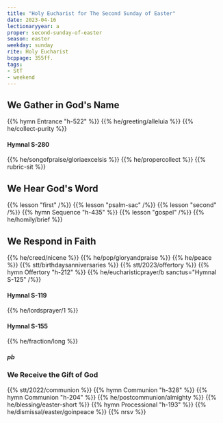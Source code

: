 ```yaml
---
title: "Holy Eucharist for The Second Sunday of Easter"
date: 2023-04-16
lectionaryyear: a
proper: second-sunday-of-easter
season: easter
weekday: sunday
rite: Holy Eucharist
bcppage: 355ff.
tags:
- StT
- weekend
---
```

## We Gather in God's Name
{{% hymn Entrance "h-522" %}}
{{% he/greeting/alleluia %}}
{{% he/collect-purity %}}
#### Hymnal S-280
{{% he/songofpraise/gloriaexcelsis %}}
{{% he/propercollect %}}
{{% rubric-sit %}}
## We Hear God's Word
{{% lesson "first" /%}}
{{% lesson "psalm-sac" /%}}
{{% lesson "second" /%}}
{{% hymn Sequence "h-435" %}}
{{% lesson "gospel" /%}}
{{% he/homily/brief %}}
## We Respond in Faith
{{% he/creed/nicene %}}
{{% he/pop/gloryandpraise %}}
{{% he/peace %}}
{{% stt/birthdaysanniversaries %}}
{{% stt/2023/offertory %}}
{{% hymn Offertory "h-212" %}}
{{% he/eucharisticprayer/b sanctus="Hymnal S-125" /%}}
#### Hymnal S-119
{{% he/lordsprayer/1 %}}
#### Hymnal S-155
{{% he/fraction/long %}}
##### pb
### We Receive the Gift of God
{{% stt/2022/communion %}}
{{% hymn Communion "h-328" %}}
{{% hymn Communion "h-204" %}}
{{% he/postcommunion/almighty %}}
{{% he/blessing/easter-short %}}
{{% hymn Processional "h-193" %}}
{{% he/dismissal/easter/goinpeace %}}
{{% nrsv %}}

